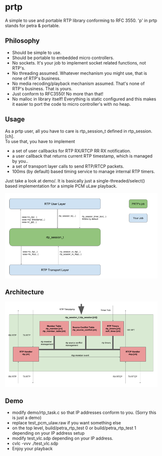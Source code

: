 # prtp
  A simple to use and portable RTP library conforming to RFC 3550.
  'p' in prtp stands for petra & portable.

## Philosophy
  * Should be simple to use.
  * Should be portable to embedded micro controllers.
  * No sockets. It's your job to implement socket related functions, not RTP's.
  * No threading assumed. Whatever mechanism you might use, that is none of RTP's business.
  * No media recoding/playback mechanism assumed. That's none of RTP's business. That is yours.
  * Just conform to RFC3550! No more than that!
  * No malloc in library itself! Everything is static configured and this makes it easier to port the code to micro controller's with no heap.

## Usage
As a prtp user, all you have to care is rtp_session_t defined in rtp_session.[ch].  
To use that, you have to implement  

  * a set of user callbacks for RTP RX/RTCP RR RX notification.
  * a user callback that returns current RTP timestamp, which is managed by you‥
  * a set of transport layer calls to send RTP/RTCP packets.
  * 100ms (by default) based timing service to manage internal RTP timers.

Just take a look at demo/. It is basically just a single-threaded/select() based implementation for a simple PCM uLaw playback.

![Usage](doc/prtp_usage.png "Usage")

## Architecture
![Usage](doc/prtp_architecture.png "Architecture")

## Demo
  * modify demo/rtp_task.c so that IP addresses conform to you. (Sorry this is just a demo)
  * replace test_pcm_ulaw.raw if you want something else
  * on the top level, build/petra_rtp_test 0 or build/petra_rtp_test 1 depending on your IP address setup
  * modify test_vlc.sdp depending on your IP address.
  * cvlc -vvv ./test_vlc.sdp
  * Enjoy your playback
